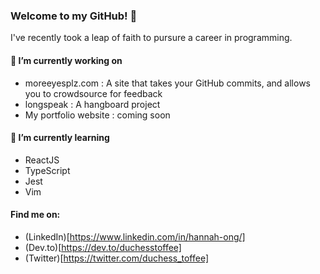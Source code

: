 ### Welcome to my GitHub! 👋

I've recently took a leap of faith to pursure a career in programming.

#### 🔭 I’m currently working on
  - moreeyesplz.com : A site that takes your GitHub commits, and allows you to crowdsource for feedback
  - longspeak : A hangboard project
  - My portfolio website : coming soon
  
#### 🌱 I’m currently learning
  - ReactJS
  - TypeScript
  - Jest
  - Vim

#### Find me on:
  - (LinkedIn)[https://www.linkedin.com/in/hannah-ong/]
  - (Dev.to)[https://dev.to/duchesstoffee]
  - (Twitter)[https://twitter.com/duchess_toffee]
